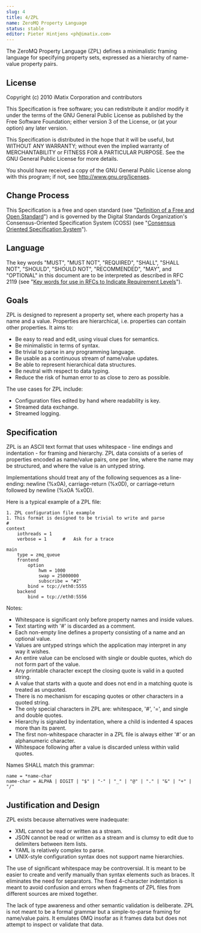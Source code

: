 ```yaml
---
slug: 4
title: 4/ZPL
name: ZeroMQ Property Language
status: stable
editor: Pieter Hintjens <ph@imatix.com>
---
```


The ZeroMQ Property Language (ZPL) defines a minimalistic framing language for specifying property sets, expressed as a hierarchy of name-value property pairs.

## License

Copyright (c) 2010 iMatix Corporation and contributors

This Specification is free software; you can redistribute it and/or modify it under the terms of the GNU General Public License as published by the Free Software Foundation; either version 3 of the License, or (at your option) any later version.

This Specification is distributed in the hope that it will be useful, but WITHOUT ANY WARRANTY; without even the implied warranty of MERCHANTABILITY or FITNESS FOR A PARTICULAR PURPOSE. See the GNU General Public License for more details.

You should have received a copy of the GNU General Public License along with this program; if not, see <http://www.gnu.org/licenses>.

## Change Process

This Specification is a free and open standard (see "[Definition of a Free and Open Standard](http://www.digistan.org/open-standard:definition)") and is governed by the Digital Standards Organization's Consensus-Oriented Specification System (COSS) (see "[Consensus Oriented Specification System](http://www.digistan.org/spec:1/COSS)").

## Language

The key words "MUST", "MUST NOT", "REQUIRED", "SHALL", "SHALL NOT", "SHOULD", "SHOULD NOT", "RECOMMENDED",  "MAY", and "OPTIONAL" in this document are to be interpreted as described in RFC 2119 (see "[Key words for use in RFCs to Indicate Requirement Levels](http://tools.ietf.org/html/rfc2119)").

## Goals

ZPL is designed to represent a property set, where each property has a name and a value. Properties are hierarchical, i.e. properties can contain other properties. It aims to:

* Be easy to read and edit, using visual clues for semantics.
* Be minimalistic in terms of syntax.
* Be trivial to parse in any programming language.
* Be usable as a continuous stream of name/value updates.
* Be able to represent hierarchical data structures.
* Be neutral with respect to data typing.
* Reduce the risk of human error to as close to zero as possible.

The use cases for ZPL include:

* Configuration files edited by hand where readability is key.
* Streamed data exchange.
* Streamed logging.

## Specification

ZPL is an ASCII text format that uses whitespace - line endings and indentation - for framing and hierarchy. ZPL data consists of a series of properties encoded as name/value pairs, one per line, where the name may be structured, and where the value is an untyped string.

Implementations should treat any of the following sequences as a line-ending: newline (%x0A), carriage-return (%x0D), or carriage-return followed by newline (%x0A %x0D).

Here is a typical example of a ZPL file:

```
1. ZPL configuration file example
1. This format is designed to be trivial to write and parse
#
context
    iothreads = 1
    verbose = 1      #   Ask for a trace

main
    type = zmq_queue
    frontend
        option
            hwm = 1000
            swap = 25000000
            subscribe = "#2"
        bind = tcp://eth0:5555
    backend
        bind = tcp://eth0:5556
```

Notes:

* Whitespace is significant only before property names and inside values.
* Text starting with '#' is discarded as a comment.
* Each non-empty line defines a property consisting of a name and an optional value.
* Values are untyped strings which the application may interpret in any way it wishes.
* An entire value can be enclosed with single or double quotes, which do not form part of the value.
* Any printable character except the closing quote is valid in a quoted string.
* A value that starts with a quote and does not end in a matching quote is treated as unquoted.
* There is no mechanism for escaping quotes or other characters in a quoted string.
* The only special characters in ZPL are: whitespace, '#', '=', and single and double quotes.
* Hierarchy is signaled by indentation, where a child is indented 4 spaces more than its parent.
* The first non-whitespace character in a ZPL file is always either '#' or an alphanumeric character.
* Whitespace following after a value is discarded unless within valid quotes.

Names SHALL match this grammar:

```
name = *name-char
name-char = ALPHA | DIGIT | "$" | "-" | "_" | "@" | "." | "&" | "+" | "/"
```

## Justification and Design

ZPL exists because alternatives were inadequate:

* XML cannot be read or written as a stream.
* JSON cannot be read or written as a stream and is clumsy to edit due to delimiters between item lists.
* YAML is relatively complex to parse.
* UNIX-style configuration syntax does not support name hierarchies.

The use of significant whitespace may be controversial. It is meant to be easier to create and verify manually than syntax elements such as braces. It eliminates the need for separators. The fixed 4-character indentation is meant to avoid confusion and errors when fragments of ZPL files from different sources are mixed together.

The lack of type awareness and other semantic validation is deliberate. ZPL is not meant to be a formal grammar but a simple-to-parse framing for name/value pairs. It emulates 0MQ insofar as it frames data but does not attempt to inspect or validate that data.
